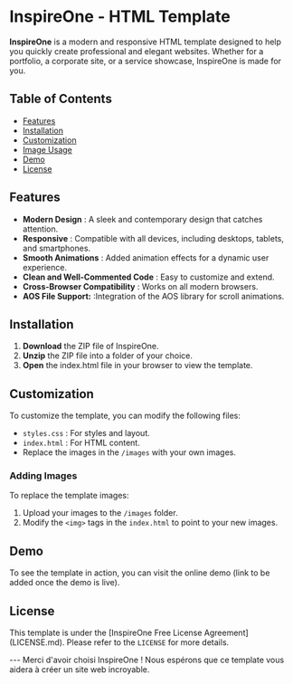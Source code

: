 # InspireOne - HTML Template
 **InspireOne** is a modern and responsive HTML template designed to help you quickly create professional and elegant websites. Whether for a portfolio, a corporate site, or a service showcase, InspireOne is made for you.
 ## Table of Contents
 - [Features](#Features) 
 - [Installation](#installation) 
 - [Customization](#Customization) 
 - [Image Usage](#ImageUsage) 
 - [Demo](#Demo) 
 - [License](#license) 

 ## Features
 - **Modern Design** : A sleek and contemporary design that catches attention.
 - **Responsive** :  Compatible with all devices, including desktops, tablets, and smartphones. 
 - **Smooth Animations** : Added animation effects for a dynamic user experience.
 - **Clean and Well-Commented Code** :  Easy to customize and extend.
 - **Cross-Browser Compatibility** : Works on all modern browsers. 
 - **AOS File Support:** :Integration of the AOS library for scroll animations.

 ## Installation 
 1. **Download**  the ZIP file of InspireOne.
 2. **Unzip** the ZIP file into a folder of your choice.
 3. **Open** the index.html file in your browser to view the template.

 ## Customization 
 To customize the template, you can modify the following files: 
 - `styles.css` : For styles and layout.
 - `index.html` : For HTML content. 
 - Replace the images in the `/images`  with your own images. 

 ### Adding Images
 To replace the template images:
 1. Upload your images to the `/images` folder. 
 2. Modify the `<img>` tags in the `index.html` to point to your new images. 
 
 ## Demo
 To see the template in action, you can visit the online demo (link to be added once the demo is live).


 ## License  
 This template is under the [InspireOne Free License Agreement] (LICENSE.md). Please refer to the `LICENSE` for more details.
 
 --- Merci d'avoir choisi InspireOne ! Nous espérons que ce template vous aidera à créer un site web incroyable.